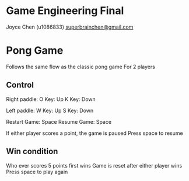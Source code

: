 # Game Engineering Final
Joyce Chen (u1086833)
superbrainchen@gmail.com

# Pong Game
Follows the same flow as the classic pong game
For 2 players

## Control
Right paddle: 
O Key: Up
K Key: Down

Left paddle:
W Key: Up
S Key: Down

Restart Game: Space
Resume Game: Space

If either player scores a point, the game is paused
Press space to resume

## Win condition
Who ever scores 5 points first wins
Game is reset after either player wins
Press space to play again 